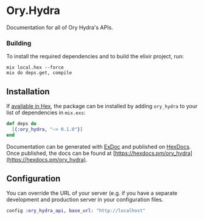# Ory.Hydra

Documentation for all of Ory Hydra&#39;s APIs. 

### Building

To install the required dependencies and to build the elixir project, run:
```
mix local.hex --force
mix do deps.get, compile
```

## Installation

If [available in Hex](https://hex.pm/docs/publish), the package can be installed
by adding `ory_hydra` to your list of dependencies in `mix.exs`:

```elixir
def deps do
  [{:ory_hydra, "~> 0.1.0"}]
end
```

Documentation can be generated with [ExDoc](https://github.com/elixir-lang/ex_doc)
and published on [HexDocs](https://hexdocs.pm). Once published, the docs can
be found at [https://hexdocs.pm/ory_hydra](https://hexdocs.pm/ory_hydra).


## Configuration

You can override the URL of your server (e.g. if you have a separate development and production server in your configuration files.
```elixir
config :ory_hydra_api, base_url: "http://localhost"
```